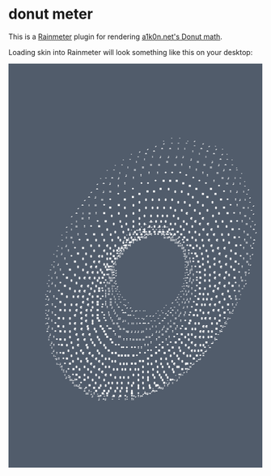 donut meter
======

This is a [Rainmeter](https://www.rainmeter.net/) plugin for rendering [a1k0n.net's Donut math](https://www.a1k0n.net/2011/07/20/donut-math.html).

Loading skin into Rainmeter will look something like this on your desktop:

![img](donut.png)